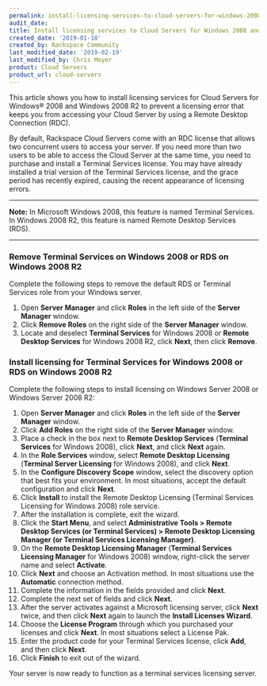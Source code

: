 ```yaml
---
permalink: install-licensing-services-to-cloud-servers-for-windows-2008-to-prevent-licensing-error
audit_date:
title: Install licensing services to Cloud Servers for Windows 2008 and Windows 2008 R2 to prevent a licensing error
created_date: '2019-01-18'
created_by: Rackspace Community
last_modified_date: '2019-02-19'
last_modified_by: Chris Moyer
product: Cloud Servers
product_url: cloud-servers
---
```

This article shows you how to install licensing services for Cloud Servers for Windows® 2008 and Windows 2008 R2 to prevent a licensing error that keeps you from accessing your Cloud Server by using a Remote Desktop Connection (RDC).

By default, Rackspace Cloud Servers come with an RDC license that allows two concurrent users to access your server. If you need more than two users to be able to access the Cloud Server at the same time, you need to purchase and install a Terminal Services license. You may have already installed a trial version of the Terminal Services license, and the grace period has recently expired, causing the recent appearance of licensing errors.

---

**Note:** In Microsoft Windows 2008, this feature is named Terminal Services. In Windows 2008 R2, this feature is named Remote Desktop Services (RDS).

---

### Remove Terminal Services on Windows 2008 or RDS on Windows 2008 R2

Complete the following steps to remove the default RDS or Terminal Services role from your Windows server. 

1. Open **Server Manager** and click **Roles** in the left side of the **Server Manager** window.
2. Click **Remove Roles** on the right side of the **Server Manager** window.
3. Locate and deselect **Terminal Services** for Windows 2008 or **Remote Desktop Services** for Windows 2008 R2, click **Next**, then click **Remove**.

### Install licensing for Terminal Services for Windows 2008 or RDS on Windows 2008 R2

Complete the following steps to install licensing on Windows Server 2008 or Windows Server 2008 R2:

1. Open **Server Manager** and click **Roles** in the left side of the **Server Manager** window.
2. Click **Add Roles** on the right side of the **Server Manager** window.
3. Place a check in the box next to **Remote Desktop Services** (**Terminal Services** for Windows 2008), click **Next**, and click **Next** again.
4. In the **Role Services** window, select **Remote Desktop Licensing** (**Terminal Server Licensing** for Windows 2008), and click **Next**.
5. In the **Configure Discovery Scope** window, select the discovery option that best fits your environment. In most situations, accept the default configuration and click **Next**.
6. Click **Install** to install the Remote Desktop Licensing (Terminal Services Licensing for Windows 2008) role service.
7. After the installation is complete, exit the wizard.
8. Click the **Start Menu**, and select **Administrative Tools > Remote Desktop Services (or Terminal Services) > Remote Desktop Licensing Manager (or Terminal Services Licensing Manager)**.
9. On the **Remote Desktop Licensing Manager** (**Terminal Services Licensing Manager** for Windows 2008) window, right-click the server name and select **Activate**.
10. Click **Next** and choose an Activation method. In most situations use the **Automatic** connection method.
11. Complete the information in the fields provided and click **Next**.
12. Complete the next set of fields and click **Next**.
13. After the server activates against a Microsoft licensing server, click **Next** twice, and then click **Next** again to launch the **Install Licenses Wizard**.
14. Choose the **License Program** through which you purchased your licenses and click **Next**. In most situations select a License Pak.
15. Enter the product code for your Terminal Services license, click **Add**, and then click **Next**.
16. Click **Finish** to exit out of the wizard.

Your server is now ready to function as a terminal services licensing server.
